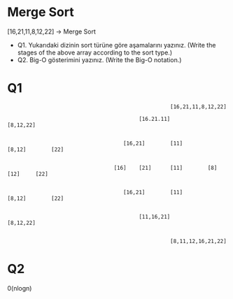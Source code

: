 # Merge Sort

[16,21,11,8,12,22] -> Merge Sort

- Q1. Yukarıdaki dizinin sort türüne göre aşamalarını yazınız. (Write the stages of the above array according to the sort type.)
- Q2. Big-O gösterimini yazınız. (Write the Big-O notation.)

# Q1


                                                        [16,21,11,8,12,22]
          
                                              [16.21.11]                  [8,12,22]
                                  
                                  
                                         [16,21]        [11]           [8,12]        [22]
                        
                        
                                      [16]    [21]      [11]        [8]     [12]     [22]
                      
                      
                                         [16,21]        [11]           [8,12]        [22]
                      
                      
                                              [11,16,21]                  [8,12,22]
                                              
                                              
                                                        [8,11,12,16,21,22]
                                                        
                                                        
# Q2

0(nlogn)
